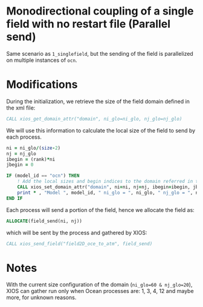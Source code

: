 # Monodirectional coupling of a single field with no restart file (Parallel send)

Same scenario as `1_singlefield`, but the sending of the field is parallelized on multiple instances of `ocn`. 

# Modifications

During the initialization, we retrieve the size of the field domain defined in the xml file:
```fortran
CALL xios_get_domain_attr("domain", ni_glo=ni_glo, nj_glo=nj_glo)
```
We will use this information to calculate the local size of the field to send by each process. 
```fortran
ni = ni_glo/(size-2)
nj = nj_glo
ibegin = (rank)*ni
jbegin = 0

IF (model_id == "ocn") THEN
    ! Add the local sizes and begin indices to the domain referred in the xml
    CALL xios_set_domain_attr("domain", ni=ni, nj=nj, ibegin=ibegin, jbegin=jbegin)
    print * , "Model ", model_id, " ni_glo = ", ni_glo, " nj_glo = ", nj_glo, " ni = ", ni, " nj = ", nj, " ibegin = ", ibegin, " jbegin = ", jbegin
END IF
```
Each process will send a portion of the field, hence we allocate the field as:
```fortran
ALLOCATE(field_send(ni, nj))
```
which will be sent by the process and gathered by XIOS:
```fortran 
CALL xios_send_field("field2D_oce_to_atm", field_send)
```
# Notes
With the current size configuration of the domain (`ni_glo=60 & nj_glo=20`), XIOS can gather run only when Ocean processes are: 1, 3, 4, 12 and maybe more, for unknown reasons.
